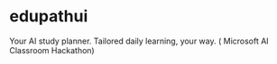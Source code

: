 # edupathui
Your AI study planner. Tailored daily learning, your way. ( Microsoft AI Classroom Hackathon)
